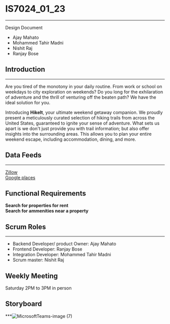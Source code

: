 # IS7024_01_23
***
Design Document  
- Ajay Mahato  
- Mohammed Tahir Madni  
- Nishit Raj  
- Ranjay Bose  

## Introduction
***
Are you tired of the monotony in your daily routine. From work or school on weekdays to city exploration on weekends? Do you long for the exhilaration of adventure and the thrill of venturing off the beaten path? We have the ideal solution for you.  

Introducing **HikeIt**, your ultimate weekend getaway companion. We proudly present a meticulously curated selection of hiking trails from across the United States, guaranteed to ignite your sense of adventure. What sets us apart is we don't just provide you with trail information; but also offer insights into the surrounding areas. This allows you to plan your entire weekend escape, including accommodation, dining, and more.

## Data Feeds
***
[Zillow](https://www.zillow.com/research/data/)  
[Google places](https://developers.google.com/maps/documentation/places/web-service)  

## Functional Requirements
**Search for properties for rent**  
**Search for ammenities near a property**

## Scrum Roles
***
- Backend Developer/ product Owner: Ajay Mahato
- Frontend Developer: Ranjay Bose
- Integration Developer: Mohammed Tahir Madni
- Scrum master: Nishit Raj

## Weekly Meeting
Saturday 2PM to 3PM in person

## Storyboard
***![MicrosoftTeams-image (7)](https://github.com/ajmahato/IS7024_01_23/assets/143025251/89a27208-aec6-4b50-922d-417d26bab4a5)




